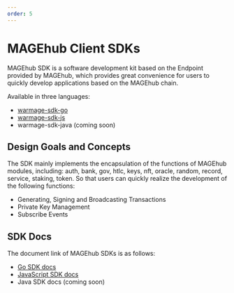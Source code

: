 ```yaml
---
order: 5
---
```


# MAGEhub Client SDKs

MAGEhub SDK is a software development kit based on the Endpoint provided by MAGEhub, which provides great convenience for users to quickly develop applications based on the MAGEhub chain.

Available in three languages:

- [warmage-sdk-go](https://github.com/warmage-sports/warmage-sdk-go)
- [warmage-sdk-js](https://github.com/warmage-sports/warmage-sdk-js)
- warmage-sdk-java (coming soon)

## Design Goals and Concepts

The SDK mainly implements the encapsulation of the functions of MAGEhub modules, including: auth, bank, gov, htlc, keys, nft, oracle, random, record, service, staking, token. So that users can quickly realize the development of the following functions:

- Generating, Signing and Broadcasting Transactions
- Private Key Management
- Subscribe Events

## SDK Docs

The document link of MAGEhub SDKs is as follows:

- [Go SDK docs](https://github.com/warmage-sports/warmage-sdk-go/blob/master/README.md)
- [JavaScript SDK docs](https://github.com/warmage-sports/warmage-sdk-js/blob/master/README.md)
- Java SDK docs (coming soon)
